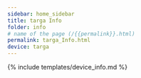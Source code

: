 ```yaml
---
sidebar: home_sidebar
title: targa Info
folder: info
# name of the page (/{{permalink}}.html)
permalink: targa_Info.html
device: targa
---
```

{% include templates/device_info.md %}
